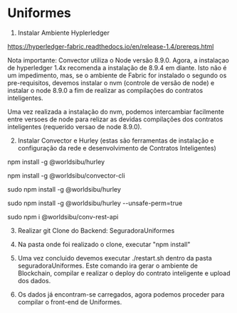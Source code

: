 # Uniformes

1. Instalar Ambiente Hyplerledger

https://hyperledger-fabric.readthedocs.io/en/release-1.4/prereqs.html

Nota importante: Convector utiliza o Node versão 8.9.0. Agora, a instalaçao de hyperledger 1.4x recomenda a instalação de 8.9.4 em diante. Isto não é um impedimento, mas, se o ambiente de Fabric for instalado o segundo os pre-requisitos, devemos instalar o nvm (controle de versão de node) e instalar o node 8.9.0 a fim de realizar as compilações do contratos inteligentes. 

Uma vez realizada a instalação do nvm, podemos intercambiar facilmente entre versoes de node para relizar as devidas compilações dos contratos inteligentes (requerido versao de node 8.9.0).

2. Instalar Convector e Hurley (estas são ferramentas de instalação e configuração da rede e desenvolvimento de Contratos Inteligentes)

npm install -g @worldsibu/hurley

npm install -g @worldsibu/convector-cli

sudo npm install -g @worldsibu/hurley

sudo npm install -g @worldsibu/hurley --unsafe-perm=true

sudo npm i @worldsibu/conv-rest-api


3. Realizar git Clone do Backend: SeguradoraUniformes

4. Na pasta onde foi realizado o clone, executar "npm install" 

5. Uma vez concluido devemos executar ./restart.sh dentro da pasta seguradoraUniformes. Este comando ira gerar o ambiente de Blockchain, compilar e realizar o deploy do contrato inteligente e upload dos dados.

6. Os dados já encontram-se carregados, agora podemos proceder para compilar o front-end de Uniformes.
